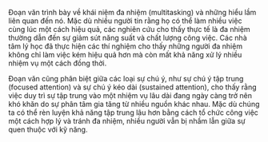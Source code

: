 Đoạn văn trình bày về khái niệm đa nhiệm (multitasking) và những hiểu lầm liên quan đến nó. Mặc dù nhiều người tin rằng họ có thể làm nhiều việc cùng lúc một cách hiệu quả, các nghiên cứu cho thấy thực tế là đa nhiệm thường dẫn đến sự giảm sút năng suất và chất lượng công việc. Các nhà tâm lý học đã thực hiện các thí nghiệm cho thấy những người đa nhiệm không chỉ làm việc kém hiệu quả hơn mà còn mất khả năng xử lý nhiều nhiệm vụ một cách đồng thời.

Đoạn văn cũng phân biệt giữa các loại sự chú ý, như sự chú ý tập trung (focused attention) và sự chú ý kéo dài (sustained attention), cho thấy rằng việc duy trì sự tập trung vào một nhiệm vụ lâu dài đang ngày càng trở nên khó khăn do sự phân tâm gia tăng từ nhiều nguồn khác nhau. Mặc dù chúng ta có thể rèn luyện khả năng tập trung lâu hơn bằng cách tổ chức công việc một cách hợp lý và tránh đa nhiệm, nhiều người vẫn bị nhầm lẫn giữa sự quen thuộc với kỹ năng.